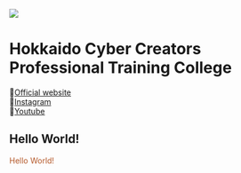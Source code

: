 ![](https://raw.githubusercontent.com/TAITOJIN/CyberCreators_2026_TaitoJin/output/github-contribution-grid-snake-dark.svg)

# Hokkaido Cyber Creators Professional Training College
🔗[Official website](https://yoshida-hcc.jp/)<br>
🔗[Instagram](https://www.instagram.com/yoshidajobi/)<br>
🔗[Youtube](https://www.youtube.com/@jobigame)

## Hello World!
<font color="b5592a">Hello World!</font>
